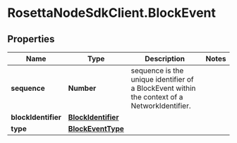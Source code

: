 # RosettaNodeSdkClient.BlockEvent

## Properties

Name | Type | Description | Notes
------------ | ------------- | ------------- | -------------
**sequence** | **Number** | sequence is the unique identifier of a BlockEvent within the context of a NetworkIdentifier. | 
**blockIdentifier** | [**BlockIdentifier**](BlockIdentifier.md) |  | 
**type** | [**BlockEventType**](BlockEventType.md) |  | 


